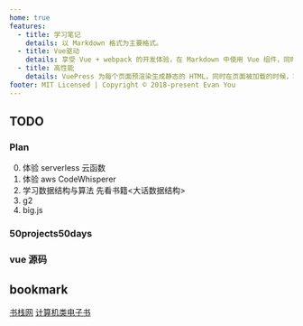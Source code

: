 ```yaml
---
home: true
features:
  - title: 学习笔记
    details: 以 Markdown 格式为主要格式。
  - title: Vue驱动
    details: 享受 Vue + webpack 的开发体验，在 Markdown 中使用 Vue 组件，同时可以使用 Vue 来开发自定义主题。
  - title: 高性能
    details: VuePress 为每个页面预渲染生成静态的 HTML，同时在页面被加载的时候，将作为 SPA 运行。
footer: MIT Licensed | Copyright © 2018-present Evan You
---
```


## TODO

### Plan

0. 体验 serverless 云函数
1. 体验 aws CodeWhisperer
2. 学习数据结构与算法 先看书籍<大话数据结构>
3. g2
4. big.js

### 50projects50days

### vue 源码

## bookmark

<a href="https://www.bookstack.cn/" > 书栈网</a>
<a href="https://gitee.com/only4/computer-related-books/blob/master/README.md#%E8%AE%A1%E7%AE%97%E6%9C%BA%E7%B1%BB%E7%94%B5%E5%AD%90%E4%B9%A6"> 计算机类电子书 </a>
